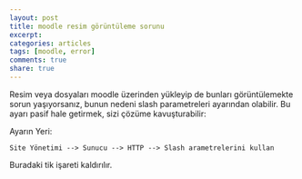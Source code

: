 ```yaml
---
layout: post
title: moodle resim görüntüleme sorunu
excerpt:
categories: articles
tags: [moodle, error]
comments: true
share: true
---
```


Resim veya dosyaları moodle üzerinden yükleyip de bunları görüntülemekte sorun
yaşıyorsanız, bunun nedeni slash parametreleri ayarından olabilir. Bu ayarı pasif hale getirmek, sizi çözüme kavuşturabilir:

Ayarın Yeri:

    Site Yönetimi --> Sunucu --> HTTP --> Slash arametrelerini kullan

Buradaki tik işareti kaldırılır.
